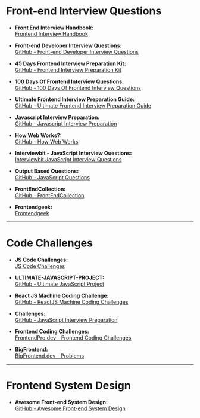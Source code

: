 # Front-end Interview Questions

- **Front End Interview Handbook:**  
  [Frontend Interview Handbook](https://www.frontendinterviewhandbook.com/javascript-questions)

- **Front-end Developer Interview Questions:**  
  [GitHub - Front-end Developer Interview Questions](https://github.com/h5bp/Front-end-Developer-Interview-Questions?tab=readme-ov-file)

- **45 Days Frontend Interview Preparation Kit:**  
  [GitHub - Frontend Interview Preparation Kit](https://github.com/ghoshsuman845/frontend-interview-preparation-kit)

- **100 Days Of Frontend Interview Questions:**  
  [GitHub - 100 Days Of Frontend Interview Questions](https://github.com/Saran-pariyar/100_Days_Of_Frontend_Interview_Questions)

- **Ultimate Frontend Interview Preparation Guide:**  
  [GitHub - Ultimate Frontend Interview Preparation Guide](https://github.com/ishwarrimal/frontend-interview-preparation?tab=readme-ov-file)

- **Javascript Interview Preparation:**  
  [GitHub - Javascript Interview Preparation](https://github.com/Jaynil1611/Javascript-Interview-Preparation)

- **How Web Works?:**  
  [GitHub - How Web Works](https://github.com/vasanthk/how-web-works)

- **Interviewbit - JavaScript Interview Questions:**  
  [Interviewbit JavaScript Interview Questions](https://www.interviewbit.com/javascript-interview-questions/)

- **Output Based Questions:**  
  [GitHub - JavaScript Questions](https://github.com/lydiahallie/javascript-questions)

- **FrontEndCollection:**  
  [GitHub - FrontEndCollection](https://github.com/cheatsheet1999/FrontEndCollection)

- **Frontendgeek:**  
  [Frontendgeek](https://www.frontendgeek.com/)

---

# Code Challenges

- **JS Code Challenges:**  
  [JS Code Challenges](https://jscodechallenges.vercel.app/)

- **ULTIMATE-JAVASCRIPT-PROJECT:**  
  [GitHub - Ultimate JavaScript Project](https://github.com/deepakkumar55/ULTIMATE-JAVASCRIPT-PROJECT)

- **React JS Machine Coding Challenge:**  
  [GitHub - ReactJS Machine Coding Challenges](https://github.com/sanchit0496/reactjs-machine-coding-challenges)

- **Challenges:**  
  [GitHub - JavaScript Interview Preparation](https://github.com/mohitkumartoshniwal/javascript-interview-preparation)

- **Frontend Coding Challenges:**  
  [FrontendPro.dev - Frontend Coding Challenges](https://www.frontendpro.dev/frontend-coding-challenges)

- **BigFrontend:**  
  [BigFrontend.dev - Problems](https://bigfrontend.dev/problem)

---

# Frontend System Design

- **Awesome Front-end System Design:**  
  [GitHub - Awesome Front-end System Design](https://github.com/greatfrontend/awesome-front-end-system-design)
